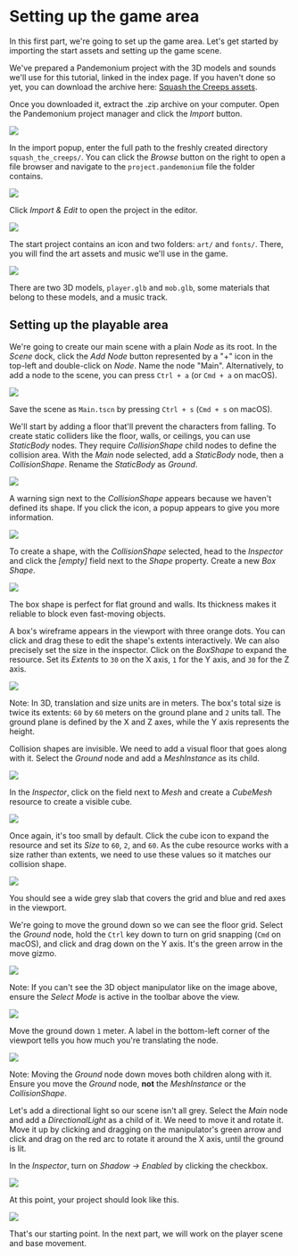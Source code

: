 
# Setting up the game area

In this first part, we're going to set up the game area. Let's get started by
importing the start assets and setting up the game scene.

We've prepared a Pandemonium project with the 3D models and sounds we'll use for this
tutorial, linked in the index page. If you haven't done so yet, you can download
the archive here: [Squash the Creeps assets](files/squash_the_creeps.zip).

Once you downloaded it, extract the .zip archive on your computer. Open the
Pandemonium project manager and click the *Import* button.

![](img/01.game_setup/01.import_button.png)

In the import popup, enter the full path to the freshly created directory
`squash_the_creeps/`. You can click the *Browse* button on the right to
open a file browser and navigate to the `project.pandemonium` file the folder
contains.

![](img/01.game_setup/02.browse_to_project_folder.png)

Click *Import & Edit* to open the project in the editor.

![](img/01.game_setup/03.import_and_edit.png)

The start project contains an icon and two folders: `art/` and `fonts/`.
There, you will find the art assets and music we'll use in the game.

![](img/01.game_setup/04.start_assets.png)

There are two 3D models, `player.glb` and `mob.glb`, some materials that
belong to these models, and a music track.

## Setting up the playable area

We're going to create our main scene with a plain *Node* as its root. In the
*Scene* dock, click the *Add Node* button represented by a "+" icon in the
top-left and double-click on *Node*. Name the node "Main". Alternatively, to add
a node to the scene, you can press `Ctrl + a` (or `Cmd + a` on macOS).

![](img/01.game_setup/05.main_node.png)

Save the scene as `Main.tscn` by pressing `Ctrl + s` (`Cmd + s` on macOS).

We'll start by adding a floor that'll prevent the characters from falling. To
create static colliders like the floor, walls, or ceilings, you can use
*StaticBody* nodes. They require *CollisionShape* child nodes to
define the collision area. With the *Main* node selected, add a *StaticBody*
node, then a *CollisionShape*. Rename the *StaticBody* as *Ground*.

![](img/01.game_setup/06.staticbody_node.png)

A warning sign next to the *CollisionShape* appears because we haven't defined
its shape. If you click the icon, a popup appears to give you more information.

![](img/01.game_setup/07.collision_shape_warning.png)

To create a shape, with the *CollisionShape* selected, head to the *Inspector*
and click the *[empty]* field next to the *Shape* property. Create a new *Box
Shape*.

![](img/01.game_setup/08.create_box_shape.png)

The box shape is perfect for flat ground and walls. Its thickness makes it
reliable to block even fast-moving objects.

A box's wireframe appears in the viewport with three orange dots. You can click
and drag these to edit the shape's extents interactively. We can also precisely
set the size in the inspector. Click on the *BoxShape* to expand the resource.
Set its *Extents* to `30` on the X axis, `1` for the Y axis, and `30` for
the Z axis.

![](img/01.game_setup/09.box_extents.png)

Note: In 3D, translation and size units are in meters. The box's total size is
twice its extents: `60` by `60` meters on the ground plane and `2`
units tall. The ground plane is defined by the X and Z axes, while the Y
axis represents the height.

Collision shapes are invisible. We need to add a visual floor that goes along
with it. Select the *Ground* node and add a *MeshInstance* as its child.

![](img/01.game_setup/10.mesh_instance.png)

In the *Inspector*, click on the field next to *Mesh* and create a *CubeMesh*
resource to create a visible cube.

![](img/01.game_setup/11.cube_mesh.png)

Once again, it's too small by default. Click the cube icon to expand the
resource and set its *Size* to `60`, `2`, and `60`. As the cube
resource works with a size rather than extents, we need to use these values so
it matches our collision shape.

![](img/01.game_setup/12.cube_resized.png)

You should see a wide grey slab that covers the grid and blue and red axes in
the viewport.

We're going to move the ground down so we can see the floor grid. Select the
*Ground* node, hold the `Ctrl` key down to turn on grid snapping (`Cmd` on macOS),
and click and drag down on the Y axis. It's the green arrow in the move gizmo.

![](img/01.game_setup/13.move_gizmo_y_axis.png)

Note: If you can't see the 3D object manipulator like on the image above, ensure
the *Select Mode* is active in the toolbar above the view.

![](img/01.game_setup/14.select_mode_icon.png)

Move the ground down `1` meter. A label in the bottom-left corner of the
viewport tells you how much you're translating the node.

![](img/01.game_setup/15.translation_amount.png)

Note: Moving the *Ground* node down moves both children along with it.
Ensure you move the *Ground* node, **not** the *MeshInstance* or the
*CollisionShape*.

Let's add a directional light so our scene isn't all grey. Select the *Main*
node and add a *DirectionalLight* as a child of it. We need to move it and
rotate it. Move it up by clicking and dragging on the manipulator's green arrow
and click and drag on the red arc to rotate it around the X axis, until the
ground is lit.

In the *Inspector*, turn on *Shadow -&gt; Enabled* by clicking the checkbox.

![](img/01.game_setup/16.turn_on_shadows.png)

At this point, your project should look like this.

![](img/01.game_setup/17.project_with_light.png)

That's our starting point. In the next part, we will work on the player scene
and base movement.

